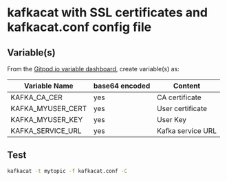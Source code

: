# kafkacat with SSL certificates and kafkacat.conf config file

## Variable(s)

From the [Gitpod.io variable dashboard](https://gitpod.io/variables), create variable(s) as:

| Variable Name  | base64 encoded | Content
|---|---|---
| KAFKA_CA_CER | yes | CA certificate 
| KAFKA_MYUSER_CERT | yes | User certificate
| KAFKA_MYUSER_KEY | yes | User Key
| KAFKA_SERVICE_URL | yes | Kafka service URL

## Test

```bash
kafkacat -t mytopic -f kafkacat.conf -C
``` 
